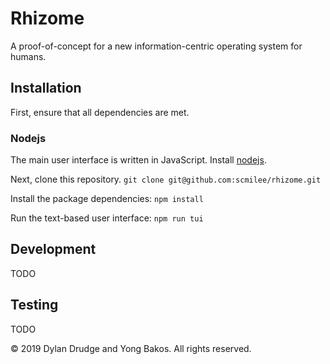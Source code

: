 # Rhizome

A proof-of-concept for a new information-centric operating system for humans.

## Installation

First, ensure that all dependencies are met.

### Nodejs

The main user interface is written in JavaScript. Install [nodejs](https://nodejs.org/en/).

Next, clone this repository. `git clone git@github.com:scmilee/rhizome.git`

Install the package dependencies: `npm install`

Run the text-based user interface: `npm run tui`

## Development

TODO

## Testing

TODO

&copy; 2019 Dylan Drudge and Yong Bakos. All rights reserved.

